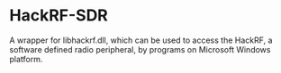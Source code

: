# HackRF-SDR
A wrapper for libhackrf.dll, which can be used to access the HackRF, a software defined radio peripheral, by programs on Microsoft Windows platform.<br/>